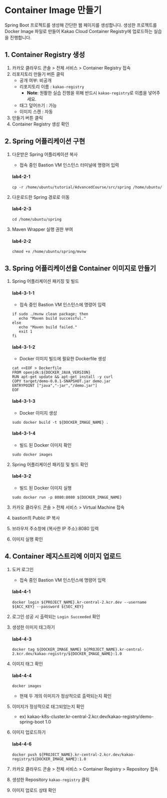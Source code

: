 # Container Image 만들기

Spring Boot 프로젝트를 생성해 간단한 웹 페이지를 생성합니다. 생성한 프로젝트를 Docker Image 파일로 만들어 Kakao Cloud Container Registry에 업로드하는 실습을 진행합니다.


## 1. Container Registry 생성

1. 카카오 클라우드 콘솔 > 전체 서비스 > Container Registry 접속
2. 리포지토리 만들기 버튼 클릭
   - 공개 여부: 비공개
   - 리포지토리 이름 : `kakao-registry`
     - **Note**: 원활한 실습 진행을 위해 반드시 `kakao-registry`로 이름을 넣어주세요.
   - 태그 덮어쓰기 : 가능
   - 이미지 스캔 : 자동
3. 만들기 버튼 클릭
4. Container Registry 생성 확인

## 2. Spring 어플리케이션 구현

1. 다운받은 Spring 어플리케이션 복사
   - 접속 중인 Bastion VM 인스턴스 터미널에 명령어 입력
   #### **lab4-2-1**
   ```
   cp -r /home/ubuntu/tutorial/AdvancedCourse/src/spring /home/ubuntu/
   ```

2. 다운로드한 Spring 경로로 이동

   #### **lab4-2-3**
   ```
   cd /home/ubuntu/spring
   ```

3. Maven Wrapper 실행 권한 부여

   #### **lab4-2-2**
   ```
   chmod +x /home/ubuntu/spring/mvnw
   ```
    
## 3. Spring 어플리케이션을 Container 이미지로 만들기

   
1. Spring 어플리케이션 패키징 및 빌드
  
   #### **lab4-3-1-1**
   - 접속 중인 Bastion VM 인스턴스에 명령어 입력
   ```
   if sudo ./mvnw clean package; then
      echo "Maven build successful."
   else
      echo "Maven build failed."
      exit 1
   fi
   ```

    #### **lab4-3-1-2**
   - Docker 이미지 빌드에 필요한 Dockerfile 생성
   ```
   cat <<EOF > Dockerfile
   FROM openjdk:${DOCKER_JAVA_VERSION}
   RUN apt-get update && apt-get install -y curl
   COPY target/demo-0.0.1-SNAPSHOT.jar demo.jar
   ENTRYPOINT ["java","-jar","/demo.jar"]
   EOF
   ```

   #### **lab4-3-1-3**
   - Docker 이미지 생성
   ```
   sudo docker build -t ${DOCKER_IMAGE_NAME} .    
   ```

   #### **lab4-3-1-4**
   - 빌드 된 Docker 이미지 확인
   ```
   sudo docker images
   ```
   
3. Spring 어플리케이션 패키징 및 빌드 확인

   #### **lab4-3-2**
   - 빌드 된 Docker 이미지 실행
   ```
   sudo docker run -p 8080:8080 ${DOCKER_IMAGE_NAME}
   ```

4. 카카오 클라우드 콘솔 > 전체 서비스 > Virtual Machine 접속
5. bastion의 Public IP 복사
6. 브라우저 주소창에 {복사한 IP 주소}:8080 입력
7. 이미지 실행 확인

## 4. Container 레지스트리에 이미지 업로드

1. 도커 로그인
   - 접속 중인 Bastion VM 인스턴스에 명령어 입력
   #### **lab4-4-1**
   ```
   docker login ${PROJECT_NAME}.kr-central-2.kcr.dev --username ${ACC_KEY} --password ${SEC_KEY}
   ```

2. 로그인 성공 시 출력되는 `Login Succeeded` 확인
3. 생성한 이미지 태그하기
   #### **lab4-4-3**
   ```
   docker tag ${DOCKER_IMAGE_NAME} ${PROJECT_NAME}.kr-central-2.kcr.dev/kakao-registry/${DOCKER_IMAGE_NAME}:1.0
   ```

4. 이미지 태그 확인
   #### **lab4-4-4**
   
   ```
   docker images
   ```
   - 현재 두 개의 이미지가 정상적으로 출력되는지 확인
   
5. 이미지가 정상적으로 태그되었는지 확인
   - ex) kakao-k8s-cluster.kr-central-2.kcr.dev/kakao-registry/demo-spring-boot  1.0
     
6. 이미지 업로드하기
   #### **lab4-4-6**
   ```
   docker push ${PROJECT_NAME}.kr-central-2.kcr.dev/kakao-registry/${DOCKER_IMAGE_NAME}:1.0
   ```
7. 카카오 클라우드 콘솔 > 전체 서비스 > Container Registry > Repository 접속
8. 생성한 Repository `kakao-registry` 클릭
9. 이미지 업로드 상태 확인


